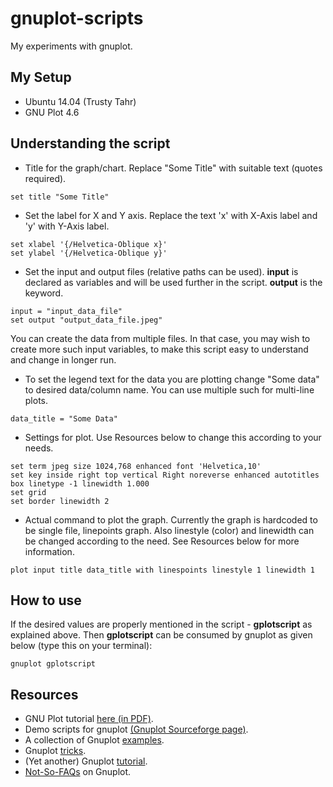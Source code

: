 gnuplot-scripts
===============

My experiments with gnuplot.

My Setup
---------

* Ubuntu 14.04 (Trusty Tahr)
* GNU Plot 4.6

Understanding the script
------------------------

* Title for the graph/chart. Replace "Some Title" with suitable text (quotes required).

```
set title "Some Title"
```

* Set the label for X and Y axis. Replace the text 'x' with X-Axis label and 'y' with Y-Axis label.
```
set xlabel '{/Helvetica-Oblique x}'
set ylabel '{/Helvetica-Oblique y}'
```

* Set the input and output files (relative paths can be used). **input** is declared as variables and will be used further in the script. **output** is the keyword.
```
input = "input_data_file"
set output "output_data_file.jpeg"
```
You can create the data from multiple files. In that case, you may wish to create more such input variables, to make this script easy to understand and change in longer run.


* To set the legend text for the data you are plotting change "Some data" to desired data/column name. You can use multiple such for multi-line plots.
```
data_title = "Some Data"
```

* Settings for plot. Use Resources below to change this according to your needs.
```
set term jpeg size 1024,768 enhanced font 'Helvetica,10'
set key inside right top vertical Right noreverse enhanced autotitles box linetype -1 linewidth 1.000
set grid
set border linewidth 2
```

* Actual command to plot the graph. Currently the graph is hardcoded to be single file, linepoints graph. Also linestyle (color) and linewidth can be changed according to the need. See Resources below for more information.
```
plot input title data_title with linespoints linestyle 1 linewidth 1
```

How to use
----------

If the desired values are properly mentioned in the script - **gplotscript** as explained above. Then **gplotscript** can be consumed by gnuplot as given below (type this on your terminal):

```
gnuplot gplotscript
```

Resources
---------

* GNU Plot tutorial [here (in PDF)](http://www.gnuplot.info/docs/tutorial.pdf).
* Demo scripts for gnuplot [(Gnuplot Sourceforge page)](http://gnuplot.sourceforge.net/demo/).
* A collection of Gnuplot [examples](http://alvinalexander.com/technology/gnuplot-charts-graphs-examples).
* Gnuplot [tricks](http://gnuplot-tricks.blogspot.in/).
* (Yet another) Gnuplot [tutorial](http://people.duke.edu/~hpgavin/gnuplot.html).
* [Not-So-FAQs](http://www.helsinki.fi/~jalaaman/gnuplot/index.html) on Gnuplot.
